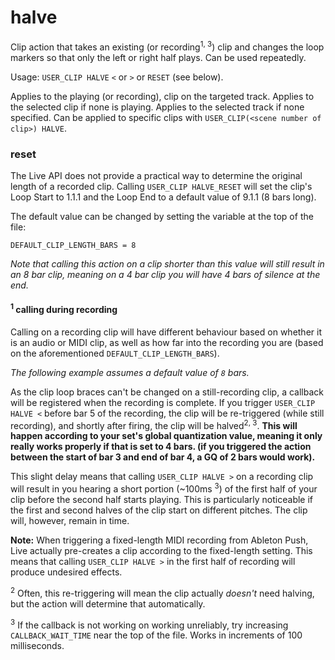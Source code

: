 # halve

Clip action that takes an existing (or recording<sup>1, 3</sup>) clip and changes the loop markers so that only the left or right half plays. Can be used repeatedly.

Usage: `USER_CLIP HALVE` `<` or `>` or `RESET` (see below).

Applies to the playing (or recording), clip on the targeted track. Applies to the selected clip if none is playing. Applies to the selected track if none specified. Can be applied to specific clips with `USER_CLIP(<scene number of clip>) HALVE`.

### reset

The Live API does not provide a practical way to determine the original length of a recorded clip. Calling `USER_CLIP HALVE_RESET` will set the clip's Loop Start to 1.1.1 and the Loop End to a default value of 9.1.1 (8 bars long).

The default value can be changed by setting the variable at the top of the file:

`DEFAULT_CLIP_LENGTH_BARS = 8`

_Note that calling this action on a clip shorter than this value will still result in an 8 bar clip, meaning on a 4 bar clip you will have 4 bars of silence at the end._

#### <sup>1</sup> calling during recording

Calling on a recording clip will have different behaviour based on whether it is an audio or MIDI clip, as well as how far into the recording you are (based on the aforementioned `DEFAULT_CLIP_LENGTH_BARS`).

_The following example assumes a default value of `8` bars._

As the clip loop braces can't be changed on a still-recording clip, a callback will be registered when the recording is complete. If you trigger `USER_CLIP HALVE <` before bar 5 of the recording, the clip will be re-triggered (while still recording), and shortly after firing, the clip will be halved<sup>2, 3</sup>. __This will happen according to your set's global quantization value, meaning it only really works properly if that is set to 4 bars. (if you triggered the action between the start of bar 3 and end of bar 4, a GQ of 2 bars would work).__


This slight delay means that calling `USER_CLIP HALVE >` on a recording clip will result in you hearing a short portion (~100ms <sup>3</sup>) of the first half of your clip before the second half starts playing. This is particularly noticeable if the first and second halves of the clip start on different pitches. The clip will, however, remain in time.

__Note:__ When triggering a fixed-length MIDI recording from Ableton Push, Live actually pre-creates a clip according to the fixed-length setting. This means that calling `USER_CLIP HALVE >` in the first half of recording will produce undesired effects.

<sup>2</sup> Often, this re-triggering will mean the clip actually _doesn't_ need halving, but the action will determine that automatically.

<sup>3</sup> If the callback is not working on working unreliably, try increasing `CALLBACK_WAIT_TIME` near the top of the file. Works in increments of 100 milliseconds.